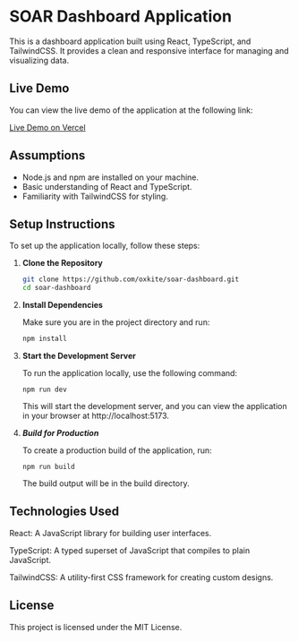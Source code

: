 # SOAR Dashboard Application

This is a dashboard application built using React, TypeScript, and TailwindCSS. It provides a clean and responsive interface for managing and visualizing data.

## Live Demo

You can view the live demo of the application at the following link:

[Live Demo on Vercel](https://soar-dashboard-coral.vercel.app)

## Assumptions

- Node.js and npm are installed on your machine.
- Basic understanding of React and TypeScript.
- Familiarity with TailwindCSS for styling.

## Setup Instructions

   To set up the application locally, follow these steps:

1. **Clone the Repository**

   ```bash
   git clone https://github.com/oxkite/soar-dashboard.git
   cd soar-dashboard
   ```

2. **Install Dependencies**

   Make sure you are in the project directory and run:

   ```bash
   npm install
   ```

3. **Start the Development Server**

   To run the application locally, use the following command:

   ```
   npm run dev
   ```

   This will start the development server, and you can view the application in your browser at http://localhost:5173.

4. ***Build for Production***

   To create a production build of the application, run:

   ```
   npm run build
   ```

   The build output will be in the build directory.

## Technologies Used

React: A JavaScript library for building user interfaces.

TypeScript: A typed superset of JavaScript that compiles to plain JavaScript.

TailwindCSS: A utility-first CSS framework for creating custom designs.


## License
This project is licensed under the MIT License.

